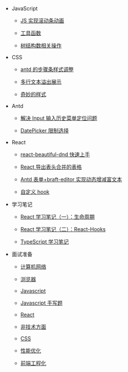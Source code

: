 - JavaScript

  - [JS 实现滚动条动画](JavaScript/JS实现滚动条动画.md)

  - [工具函数](JavaScript/工具函数.md)

  - [树结构数相关操作](JavaScript/树结构数据相关操作.md)

- CSS

  - [antd 的步骤条样式调整](CSS/antd的步骤条样式调整.md)

  - [多行文本溢出展示](CSS/多行文本溢出展示.md)

  - [奇妙的样式](CSS/奇妙的样式.md)

- Antd

  - [解决 Input 输入历史菜单定位问题](Antd/解决Input输入历史菜单定位问题.md)

  - [DatePicker 限制选择](Antd/DatePicker限制选择.md)

- React

  - [react-beautiful-dnd 快速上手](React/react-beautiful-dnd快速上手.md)

  - [React 导出表头合并的表格](React/React导出表头合并的表格.md)

  - [Antd 表单+braft-editor 实现动态增减富文本](React/Antd表单+braft-editor实现动态增减富文本.md)

  - [自定义 hook](React/自定义hook.md)

- 学习笔记

  - [React 学习笔记（一）：生命周期](学习笔记/React学习笔记（一）：生命周期.md)

  - [React 学习笔记（二）：React-Hooks](学习笔记/React学习笔记（二）：React-Hooks.md)

  - [TypeScript 学习笔记](学习笔记/TypeScript学习笔记.md)

- 面试准备

  - [计算机网络](面试准备/计算机网络.md)

  - [浏览器](面试准备/浏览器.md)

  - [Javascript](面试准备/Javascript.md)

  - [Javascript 手写题](面试准备/Javascript手写题.md)

  - [React](面试准备/React.md)

  - [非技术方面](面试准备/非技术方面.md)

  - [CSS](面试准备/CSS.md)

  - [性能优化](面试准备/性能优化.md)

  - [前端工程化](面试准备/前端工程化.md)

